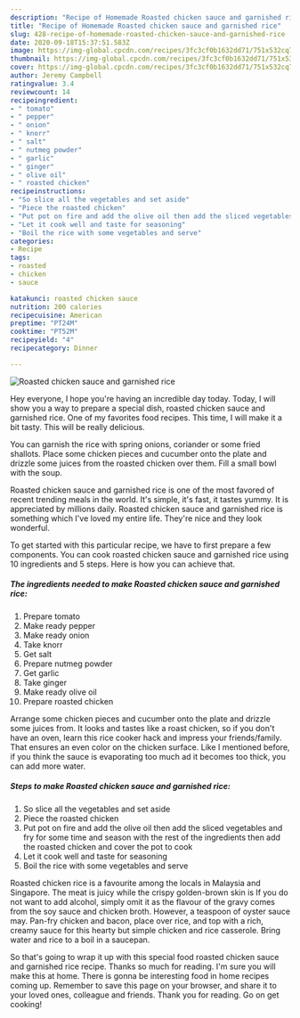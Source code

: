 ```yaml
---
description: "Recipe of Homemade Roasted chicken sauce and garnished rice"
title: "Recipe of Homemade Roasted chicken sauce and garnished rice"
slug: 428-recipe-of-homemade-roasted-chicken-sauce-and-garnished-rice
date: 2020-09-18T15:37:51.583Z
image: https://img-global.cpcdn.com/recipes/3fc3cf0b1632dd71/751x532cq70/roasted-chicken-sauce-and-garnished-rice-recipe-main-photo.jpg
thumbnail: https://img-global.cpcdn.com/recipes/3fc3cf0b1632dd71/751x532cq70/roasted-chicken-sauce-and-garnished-rice-recipe-main-photo.jpg
cover: https://img-global.cpcdn.com/recipes/3fc3cf0b1632dd71/751x532cq70/roasted-chicken-sauce-and-garnished-rice-recipe-main-photo.jpg
author: Jeremy Campbell
ratingvalue: 3.4
reviewcount: 14
recipeingredient:
- " tomato"
- " pepper"
- " onion"
- " knorr"
- " salt"
- " nutmeg powder"
- " garlic"
- " ginger"
- " olive oil"
- " roasted chicken"
recipeinstructions:
- "So slice all the vegetables and set aside"
- "Piece the roasted chicken"
- "Put pot on fire and add the olive oil then add the sliced vegetables and fry for some time and season with the rest of the ingredients then add the roasted chicken and cover the pot to cook"
- "Let it cook well and taste for seasoning"
- "Boil the rice with some vegetables and serve"
categories:
- Recipe
tags:
- roasted
- chicken
- sauce

katakunci: roasted chicken sauce 
nutrition: 200 calories
recipecuisine: American
preptime: "PT24M"
cooktime: "PT52M"
recipeyield: "4"
recipecategory: Dinner

---
```



![Roasted chicken sauce and garnished rice](https://img-global.cpcdn.com/recipes/3fc3cf0b1632dd71/751x532cq70/roasted-chicken-sauce-and-garnished-rice-recipe-main-photo.jpg)

Hey everyone, I hope you're having an incredible day today. Today, I will show you a way to prepare a special dish, roasted chicken sauce and garnished rice. One of my favorites food recipes. This time, I will make it a bit tasty. This will be really delicious.

You can garnish the rice with spring onions, coriander or some fried shallots. Place some chicken pieces and cucumber onto the plate and drizzle some juices from the roasted chicken over them. Fill a small bowl with the soup.

Roasted chicken sauce and garnished rice is one of the most favored of recent trending meals in the world. It's simple, it's fast, it tastes yummy. It is appreciated by millions daily. Roasted chicken sauce and garnished rice is something which I've loved my entire life. They're nice and they look wonderful.


To get started with this particular recipe, we have to first prepare a few components. You can cook roasted chicken sauce and garnished rice using 10 ingredients and 5 steps. Here is how you can achieve that.

<!--inarticleads1-->

##### The ingredients needed to make Roasted chicken sauce and garnished rice:

1. Prepare  tomato
1. Make ready  pepper
1. Make ready  onion
1. Take  knorr
1. Get  salt
1. Prepare  nutmeg powder
1. Get  garlic
1. Take  ginger
1. Make ready  olive oil
1. Prepare  roasted chicken


Arrange some chicken pieces and cucumber onto the plate and drizzle some juices from. It looks and tastes like a roast chicken, so if you don&#39;t have an oven, learn this rice cooker hack and impress your friends/family. That ensures an even color on the chicken surface. Like I mentioned before, if you think the sauce is evaporating too much ad it becomes too thick, you can add more water. 

<!--inarticleads2-->

##### Steps to make Roasted chicken sauce and garnished rice:

1. So slice all the vegetables and set aside
1. Piece the roasted chicken
1. Put pot on fire and add the olive oil then add the sliced vegetables and fry for some time and season with the rest of the ingredients then add the roasted chicken and cover the pot to cook
1. Let it cook well and taste for seasoning
1. Boil the rice with some vegetables and serve


Roasted chicken rice is a favourite among the locals in Malaysia and Singapore. The meat is juicy while the crispy golden-brown skin is If you do not want to add alcohol, simply omit it as the flavour of the gravy comes from the soy sauce and chicken broth. However, a teaspoon of oyster sauce may. Pan-fry chicken and bacon, place over rice, and top with a rich, creamy sauce for this hearty but simple chicken and rice casserole. Bring water and rice to a boil in a saucepan. 

So that's going to wrap it up with this special food roasted chicken sauce and garnished rice recipe. Thanks so much for reading. I'm sure you will make this at home. There is gonna be interesting food in home recipes coming up. Remember to save this page on your browser, and share it to your loved ones, colleague and friends. Thank you for reading. Go on get cooking!
